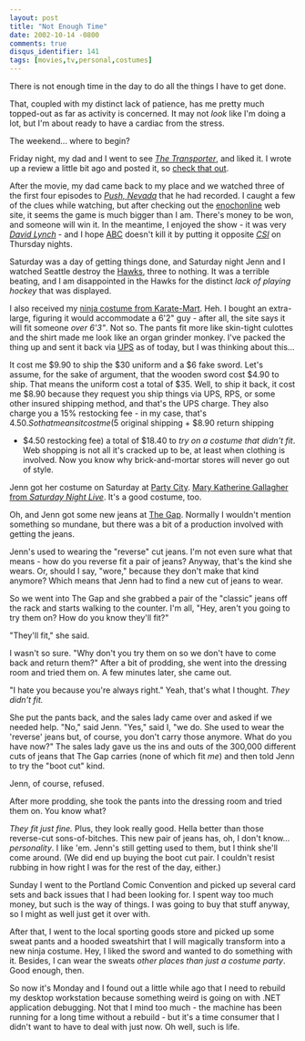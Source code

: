 ```yaml
---
layout: post
title: "Not Enough Time"
date: 2002-10-14 -0800
comments: true
disqus_identifier: 141
tags: [movies,tv,personal,costumes]
---
```

There is not enough time in the day to do all the things I have to get
done.

 That, coupled with my distinct lack of patience, has me pretty much
topped-out as far as activity is concerned. It may not *look* like I'm
doing a lot, but I'm about ready to have a cardiac from the stress.

 The weekend... where to begin?

 Friday night, my dad and I went to see [*The
Transporter*](http://us.imdb.com/Title?0293662), and liked it. I wrote
up a review a little bit ago and posted it, so [check that
out](/archive/2002/10/14/review-the-transporter.aspx).

 After the movie, my dad came back to my place and we watched three of
the first four episodes to [*Push,
Nevada*](http://abc.abcnews.go.com/primetime/push/index.html) that he
had recorded. I caught a few of the clues while watching, but after
checking out the [enochonline](http://www.enochonline.com/) web site, it
seems the game is much bigger than I am. There's money to be won, and
someone will win it. In the meantime, I enjoyed the show - it was very
[*David Lynch*](http://us.imdb.com/Name?Lynch,+David) - and I hope
[ABC](http://abc.abcnews.go.com/) doesn't kill it by putting it opposite
[*CSI*](http://www.cbs.com/primetime/csi/) on Thursday nights.

 Saturday was a day of getting things done, and Saturday night Jenn and
I watched Seattle destroy the [Hawks](http://www.winterhawks.com), three
to nothing. It was a terrible beating, and I am disappointed in the
Hawks for the distinct *lack of playing hockey* that was displayed.

 I also received my [ninja costume from
Karate-Mart](http://www.karate-mart.com/ninjauniform.html). Heh. I
bought an extra-large, figuring it would accommodate a 6'2" guy - after
all, the site says it will fit someone *over 6'3"*. Not so. The pants
fit more like skin-tight culottes and the shirt made me look like an
organ grinder monkey. I've packed the thing up and sent it back via
[UPS](http://www.ups.com) as of today, but I was thinking about this...

 It cost me $9.90 to ship the $30 uniform and a $6 fake sword. Let's
assume, for the sake of argument, that the wooden sword cost $4.90 to
ship. That means the uniform cost a total of $35. Well, to ship it
back, it cost me $8.90 because they request you ship things via UPS,
RPS, or some other insured shipping method, and that's the UPS charge.
They also charge you a 15% restocking fee - in my case, that's $4.50.
So that means it cost me ($5 original shipping + $8.90 return shipping

+ $4.50 restocking fee) a total of $18.40 to *try on a costume that
didn't fit*. Web shopping is not all it's cracked up to be, at least
when clothing is involved. Now you know why brick-and-mortar stores will
never go out of style.

 Jenn got her costume on Saturday at [Party
City](http://www.partycity.com/). [Mary Katherine Gallagher from
*Saturday Night
Live*](http://shop.store.yahoo.com/halloweenexpo/markatgalcos.html).
It's a good costume, too.

 Oh, and Jenn got some new jeans at [The Gap](http://www.gap.com/).
Normally I wouldn't mention something so mundane, but there was a bit of
a production involved with getting the jeans.

 Jenn's used to wearing the "reverse" cut jeans. I'm not even sure what
that means - how do you reverse fit a pair of jeans? Anyway, that's the
kind she wears. Or, should I say, "wore," because they don't make that
kind anymore? Which means that Jenn had to find a new cut of jeans to
wear.

 So we went into The Gap and she grabbed a pair of the "classic" jeans
off the rack and starts walking to the counter. I'm all, "Hey, aren't
you going to try them on? How do you know they'll fit?"

 "They'll fit," she said.

 I wasn't so sure. "Why don't you try them on so we don't have to come
back and return them?" After a bit of prodding, she went into the
dressing room and tried them on. A few minutes later, she came out.

 "I hate you because you're always right." Yeah, that's what I thought.
*They didn't fit.*

 She put the pants back, and the sales lady came over and asked if we
needed help. "No," said Jenn. "Yes," said I, "we do. She used to wear
the 'reverse' jeans but, of course, you don't carry those anymore. What
do you have now?" The sales lady gave us the ins and outs of the 300,000
different cuts of jeans that The Gap carries (none of which fit *me*)
and then told Jenn to try the "boot cut" kind.

 Jenn, of course, refused.

 After more prodding, she took the pants into the dressing room and
tried them on. You know what?

 *They fit just fine.* Plus, they look really good. Hella better than
those reverse-cut sons-of-bitches. This new pair of jeans has, oh, I
don't know... *personality*. I like 'em. Jenn's still getting used to
them, but I think she'll come around. (We did end up buying the boot cut
pair. I couldn't resist rubbing in how right I was for the rest of the
day, either.)

 Sunday I went to the Portland Comic Convention and picked up several
card sets and back issues that I had been looking for. I spent way too
much money, but such is the way of things. I was going to buy that stuff
anyway, so I might as well just get it over with.

 After that, I went to the local sporting goods store and picked up some
sweat pants and a hooded sweatshirt that I will magically transform into
a new ninja costume. Hey, I liked the sword and wanted to do something
with it. Besides, I can wear the sweats *other places than just a
costume party*. Good enough, then.

 So now it's Monday and I found out a little while ago that I need to
rebuild my desktop workstation because something weird is going on with
.NET application debugging. Not that I mind too much - the machine has
been running for a long time without a rebuild - but it's a time
consumer that I didn't want to have to deal with just now. Oh well, such
is life.
